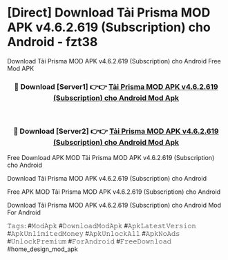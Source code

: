 # [Direct] Download Tải Prisma MOD APK v4.6.2.619 (Subscription) cho Android - fzt38
Download Tải Prisma MOD APK v4.6.2.619 (Subscription) cho Android Free Mod APK

<div align="center">
<h3>🔴 Download [Server1] 👉👉 <a href="https://apk-comot.site?title=Tải_Prisma_MOD_APK_v4.6.2.619_(Subscription)_cho_Android">Tải Prisma MOD APK v4.6.2.619 (Subscription) cho Android Mod Apk</a></h3><br>

<h3>🔴 Download [Server2] 👉👉 <a href="https://apk-comot.site?title=Tải_Prisma_MOD_APK_v4.6.2.619_(Subscription)_cho_Android">Tải Prisma MOD APK v4.6.2.619 (Subscription) cho Android Mod Apk</a></h3>
</div>


Free Download APK MOD Tải Prisma MOD APK v4.6.2.619 (Subscription) cho Android

Download Tải Prisma MOD APK v4.6.2.619 (Subscription) cho Android 

Free APK MOD Tải Prisma MOD APK v4.6.2.619 (Subscription) cho Android 

Download Tải Prisma MOD APK v4.6.2.619 (Subscription) cho Android Mod For Android

𝚃𝚊𝚐𝚜: #𝙼𝚘𝚍𝙰𝚙𝚔 #𝙳𝚘𝚠𝚗𝚕𝚘𝚊𝚍𝙼𝚘𝚍𝙰𝚙𝚔 #𝙰𝚙𝚔𝙻𝚊𝚝𝚎𝚜𝚝𝚅𝚎𝚛𝚜𝚒𝚘𝚗 #𝙰𝚙𝚔𝚄𝚗𝚕𝚒𝚖𝚒𝚝𝚎𝚍𝙼𝚘𝚗𝚎𝚢 #𝙰𝚙𝚔𝚄𝚗𝚕𝚘𝚌𝚔𝙰𝚕𝚕 #𝙰𝚙𝚔𝙽𝚘𝙰𝚍𝚜 #𝚄𝚗𝚕𝚘𝚌𝚔𝙿𝚛𝚎𝚖𝚒𝚞𝚖 #𝙵𝚘𝚛𝙰𝚗𝚍𝚛𝚘𝚒𝚍 #𝙵𝚛𝚎𝚎𝙳𝚘𝚠𝚗𝚕𝚘𝚊𝚍 #home_design_mod_apk